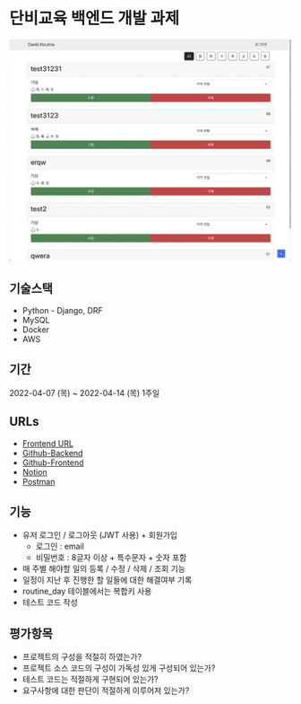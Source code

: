 # 단비교육 백엔드 개발 과제

![](./Pictures/MainPage.png)

## 기술스택
* Python - Django, DRF
* MySQL
* Docker
* AWS

## 기간
2022-04-07 (목) ~ 2022-04-14 (목) 1주일

## URLs
* [Frontend URL](http://shrimp.danbiroutine.kro.kr/)
* [Github-Backend](https://github.com/MinyShrimp/DanbiRoutine)
* [Github-Frontend](https://github.com/MinyShrimp/DanbiFront)
* [Notion](https://incongruous-mammal-d63.notion.site/219a8e9343cb4933b8e8e8cc5d6f51ad?v=b34abb4ff6f2455b9fba63d218b67cc9)
* [Postman](https://danbiroutine.postman.co/workspace/)

## 기능
* 유저 로그인 / 로그아웃 (JWT 사용) + 회원가입
    * 로그인 : email
    * 비밀번호 : 8글자 이상 + 특수문자 + 숫자 포함
* 매 주별 해야할 일의 등록 / 수정 / 삭제 / 조회 기능
* 일정이 지난 후 진행한 할 일들에 대한 해결여부 기록
* routine_day 테이블에서는 복합키 사용
* 테스트 코드 작성

## 평가항목
* 프로젝트의 구성을 적절히 하였는가?
* 프로젝트 소스 코드의 구성이 가독성 있게 구성되어 있는가?
* 테스트 코드는 적절하게 구현되어 있는가?
* 요구사항에 대한 판단이 적절하게 이루어져 있는가?